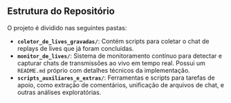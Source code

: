 ## Estrutura do Repositório

O projeto é dividido nas seguintes pastas:

*   **`coletor_de_lives_gravadas/`**: Contém scripts para coletar o chat de replays de lives que já foram concluídas.
*   **`monitor_de_lives/`**: Sistema de monitoramento contínuo para detectar e capturar chats de transmissões ao vivo em tempo real. Possui um `README.md` próprio com detalhes técnicos da implementação.
*   **`scripts_auxiliares_e_extras/`**: Ferramentas e scripts para tarefas de apoio, como extração de comentários, unificação de arquivos de chat, e outras análises exploratórias.